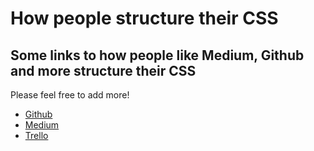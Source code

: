 # How people structure their CSS

## Some links to how people like Medium, Github and more structure their CSS
Please feel free to add more!

* [Github](http://markdotto.com/2014/07/23/githubs-css/)
* [Medium](https://medium.com/@fat/mediums-css-is-actually-pretty-fucking-good-b8e2a6c78b06)
* [Trello](http://blog.trello.com/refining-the-way-we-structure-our-css-at-trello/)
